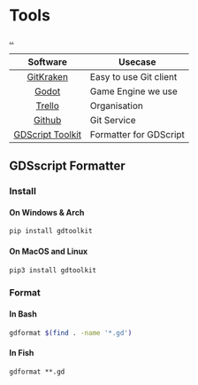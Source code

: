 # Tools

[..](README.md)

| Software                                | Usecase                |
|:---------------------------------------:|------------------------|
| [GitKraken](https://www.gitkraken.com/) | Easy to use Git client |
| [Godot](https://godotengine.org/)       | Game Engine we use     |
| [Trello](https://trello.com)            | Organisation           |
| [Github](https://github.com)            | Git Service            |
| [GDScript Toolkit](https://github.com/Scony/godot-gdscript-toolkit) | Formatter for GDScript |

## GDSscript Formatter

### Install
#### On Windows & Arch
```cmd
pip install gdtoolkit
```
#### On MacOS and Linux
```sh
pip3 install gdtoolkit
```

### Format
#### In Bash
```bash
gdformat $(find . -name '*.gd')
```
#### In Fish
```fish
gdformat **.gd
```
